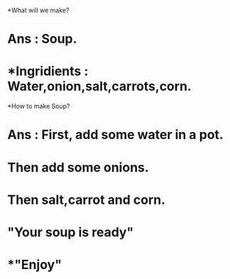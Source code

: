 *What will we make?
# Ans : Soup.


# *Ingridients : Water,onion,salt,carrots,corn.


 *How to make Soup?
 
 # Ans : First, add some water in a pot.
   #     Then add some onions.
   #     Then salt,carrot and corn.
   
   #     "Your soup is ready"
   
   #    *"Enjoy"
